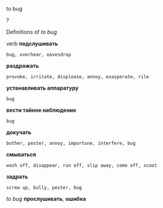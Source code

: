 to bug

?


Definitions of _to bug_

verb
**подслушивать**

    bug, overhear, eavesdrop
**раздражать**

    provoke, irritate, displease, annoy, exasperate, rile
**устанавливать аппаратуру**

    bug
**вести тайное наблюдение**

    bug
**докучать**

    bother, pester, annoy, importune, interfere, bug
**смываться**

    wash off, disappear, run off, slip away, come off, scoot
**задрать**

    screw up, bully, pester, bug

_to bug_
**прослушивать**, **ошибка**